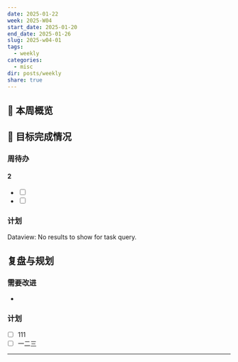 ```yaml
---
date: 2025-01-22
week: 2025-W04
start_date: 2025-01-20
end_date: 2025-01-26
slug: 2025-w04-01
tags:
  - weekly
categories:
  - misc
dir: posts/weekly
share: true
---
```

## 📅 本周概览

## 🎯 目标完成情况
### 周待办
<div><h4><span></span><span class="dataview small-text">2</span></h4><div class="dataview result-group"><ul class="contains-task-list"><li data-task=" " class="dataview task-list-item"><input type="checkbox" class="dataview task-list-item-checkbox"><span></span></li><li data-task=" " class="dataview task-list-item"><input type="checkbox" class="dataview task-list-item-checkbox"><span></span></li></ul></div></div>

### 计划
<div><div class="dataview dataview-error-box"><p class="dataview dataview-error-message">Dataview: No results to show for task query.</p></div></div>

## 复盘与规划

### 需要改进
- 

### 计划
- [ ] 111
- [ ] 一二三

---
